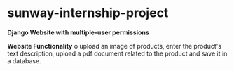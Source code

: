 # sunway-internship-project
**Django Website with multiple-user permissions**

**Website Functionality**
o upload an image of products, enter the product's text description, upload a pdf document related to the product and save it in a database.
